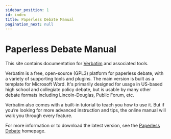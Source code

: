 ```yaml
---
sidebar_position: 1
id: index
title: Paperless Debate Manual
pagination_next: null
---
```


# Paperless Debate Manual

This site contains documentation for [Verbatim](https://paperlessdebate.com/verbatim) and associated tools.

Verbatim is a free, open-source (GPL3) platform for paperless debate, with a variety of supporting tools and plugins. The main version is built as a template for Microsoft Word. It's primarily designed for usage in US-based high school and collegiate policy debate, but is usable by many other debate formats including Lincoln-Douglas, Public Forum, etc.

Verbatim also comes with a built-in tutorial to teach you how to use it. But if you’re looking for more advanced instruction and tips, the online manual will walk you through every feature.

For more information or to download the latest version, see the [Paperless Debate](https://paperlessdebate.com) homepage.

